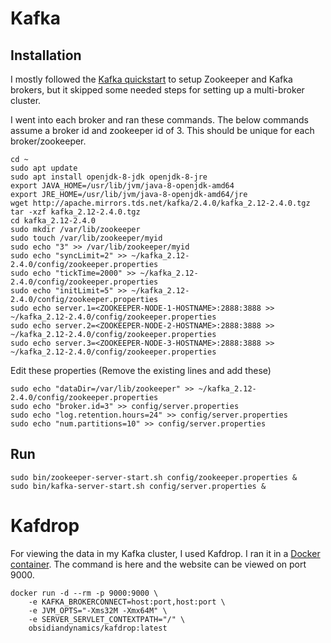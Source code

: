 # Kafka

## Installation

I mostly followed the [Kafka quickstart](https://kafka.apache.org/quickstart)
to setup Zookeeper and Kafka brokers, but it skipped some needed steps for 
setting up a multi-broker cluster.

I went into each broker and ran these commands. The below commands assume 
a broker id and zookeeper id of 3. This should be unique for each 
broker/zookeeper.

```shell
cd ~
sudo apt update
sudo apt install openjdk-8-jdk openjdk-8-jre
export JAVA_HOME=/usr/lib/jvm/java-8-openjdk-amd64
export JRE_HOME=/usr/lib/jvm/java-8-openjdk-amd64/jre
wget http://apache.mirrors.tds.net/kafka/2.4.0/kafka_2.12-2.4.0.tgz
tar -xzf kafka_2.12-2.4.0.tgz
cd kafka_2.12-2.4.0
sudo mkdir /var/lib/zookeeper
sudo touch /var/lib/zookeeper/myid
sudo echo "3" >> /var/lib/zookeeper/myid
sudo echo "syncLimit=2" >> ~/kafka_2.12-2.4.0/config/zookeeper.properties
sudo echo "tickTime=2000" >> ~/kafka_2.12-2.4.0/config/zookeeper.properties
sudo echo "initLimit=5" >> ~/kafka_2.12-2.4.0/config/zookeeper.properties
sudo echo server.1=<ZOOKEEPER-NODE-1-HOSTNAME>:2888:3888 >> ~/kafka_2.12-2.4.0/config/zookeeper.properties
sudo echo server.2=<ZOOKEEPER-NODE-2-HOSTNAME>:2888:3888 >> ~/kafka_2.12-2.4.0/config/zookeeper.properties
sudo echo server.3=<ZOOKEEPER-NODE-3-HOSTNAME>:2888:3888 >> ~/kafka_2.12-2.4.0/config/zookeeper.properties
```

Edit these properties (Remove the existing lines and add these)

```shell
sudo echo "dataDir=/var/lib/zookeeper" >> ~/kafka_2.12-2.4.0/config/zookeeper.properties
sudo echo "broker.id=3" >> config/server.properties
sudo echo "log.retention.hours=24" >> config/server.properties
sudo echo "num.partitions=10" >> config/server.properties
```

## Run

```shell
sudo bin/zookeeper-server-start.sh config/zookeeper.properties &
sudo bin/kafka-server-start.sh config/server.properties &
```

# Kafdrop

For viewing the data in my Kafka cluster, I used Kafdrop. I ran it in a 
[Docker container](https://hub.docker.com/r/obsidiandynamics/kafdrop).
The command is here and the website can be viewed on port 9000.

```shell
docker run -d --rm -p 9000:9000 \
    -e KAFKA_BROKERCONNECT=host:port,host:port \
    -e JVM_OPTS="-Xms32M -Xmx64M" \
    -e SERVER_SERVLET_CONTEXTPATH="/" \
    obsidiandynamics/kafdrop:latest
```
